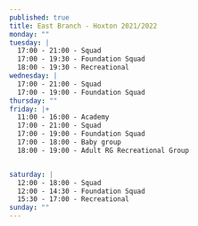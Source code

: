 ```yaml
---
published: true
title: East Branch - Hoxton 2021/2022
monday: ""
tuesday: |
  17:00 - 21:00 - Squad
  17:00 - 19:30 - Foundation Squad
  18:00 - 19:30 - Recreational 
wednesday: |
  17:00 - 21:00 - Squad
  17:00 - 19:00 - Foundation Squad
thursday: ""
friday: |+
  11:00 - 16:00 - Academy
  17:00 - 21:00 - Squad
  17:00 - 19:00 - Foundation Squad
  17:00 - 18:00 - Baby group
  18:00 - 19:00 - Adult RG Recreational Group 


saturday: |
  12:00 - 18:00 - Squad
  12:00 - 14:30 - Foundation Squad
  15:30 - 17:00 - Recreational
sunday: ""
---
```

